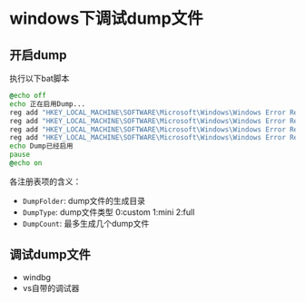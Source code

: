 # windows下调试dump文件


## 开启dump

执行以下bat脚本

```bat
@echo off
echo 正在启用Dump...
reg add "HKEY_LOCAL_MACHINE\SOFTWARE\Microsoft\Windows\Windows Error Reporting\LocalDumps"
reg add "HKEY_LOCAL_MACHINE\SOFTWARE\Microsoft\Windows\Windows Error Reporting\LocalDumps" /v DumpFolder /t REG_EXPAND_SZ /d "C:\CrashDumps" /f
reg add "HKEY_LOCAL_MACHINE\SOFTWARE\Microsoft\Windows\Windows Error Reporting\LocalDumps" /v DumpType /t REG_DWORD /d 2 /f
reg add "HKEY_LOCAL_MACHINE\SOFTWARE\Microsoft\Windows\Windows Error Reporting\LocalDumps" /v DumpCount /t REG_DWORD /d 10 /f
echo Dump已经启用
pause
@echo on
```

各注册表项的含义：

- `DumpFolder`: dump文件的生成目录
- `DumpType`: dump文件类型 0:custom 1:mini 2:full
- `DumpCount`: 最多生成几个dump文件

## 调试dump文件

- windbg
- vs自带的调试器
